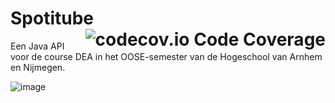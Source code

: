 # Spotitube <img src="https://camo.githubusercontent.com/0a47442b4a3342164618c1838f886fbbf2db735b585a8ba985b320318f0132bc/68747470733a2f2f696d672e736869656c64732e696f2f636f6465636f762f632f6769746875622f6477796c2f686170692d617574682d6a7774322e7376673f6d61784167653d32353932303030" alt="codecov.io Code Coverage" data-canonical-src="https://img.shields.io/codecov/c/github/dwyl/hapi-auth-jwt2.svg?maxAge=2592000" style="max-width:100%; float:right;">

Een Java API voor de course DEA in het OOSE-semester van de Hogeschool van Arnhem en Nijmegen.

![image](https://user-images.githubusercontent.com/25898715/112535599-c7264f00-8dac-11eb-8fc4-9b6fc13dbde9.png)
